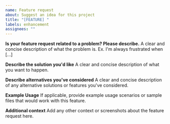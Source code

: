 ```yaml
---
name: Feature request
about: Suggest an idea for this project
title: "[FEATURE] "
labels: enhancement
assignees: ""
---
```


**Is your feature request related to a problem? Please describe.**
A clear and concise description of what the problem is. Ex. I'm always frustrated when [...]

**Describe the solution you'd like**
A clear and concise description of what you want to happen.

**Describe alternatives you've considered**
A clear and concise description of any alternative solutions or features you've considered.

**Example Usage**
If applicable, provide example usage scenarios or sample files that would work with this feature.

**Additional context**
Add any other context or screenshots about the feature request here.
